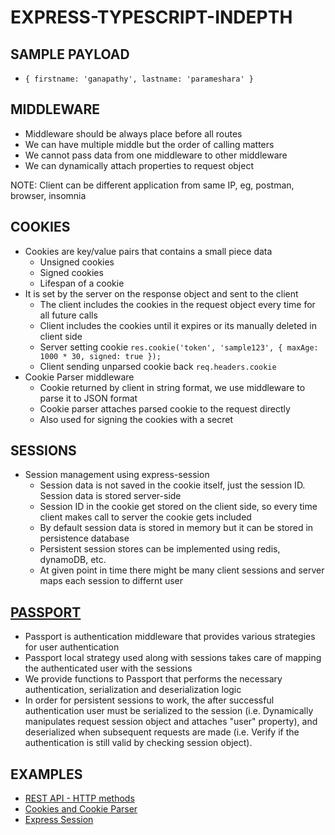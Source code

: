 # EXPRESS-TYPESCRIPT-INDEPTH

## SAMPLE PAYLOAD

- `{ firstname: 'ganapathy', lastname: 'parameshara' }`

## MIDDLEWARE

- Middleware should be always place before all routes
- We can have multiple middle but the order of calling matters
- We cannot pass data from one middleware to other middleware
- We can dynamically attach properties to request object

NOTE: Client can be different application from same IP, eg, postman, browser, insomnia

## COOKIES

- Cookies are key/value pairs that contains a small piece data
  - Unsigned cookies
  - Signed cookies
  - Lifespan of a cookie
- It is set by the server on the response object and sent to the client
  - The client includes the cookies in the request object every time for all future calls
  - Client includes the cookies until it expires or its manually deleted in client side
  - Server setting cookie `res.cookie('token', 'sample123', { maxAge: 1000 * 30, signed: true });`
  - Client sending unparsed cookie back `req.headers.cookie`
- Cookie Parser middleware
  - Cookie returned by client in string format, we use middleware to parse it to JSON format
  - Cookie parser attaches parsed cookie to the request directly
  - Also used for signing the cookies with a secret

## SESSIONS

- Session management using express-session
  - Session data is not saved in the cookie itself, just the session ID. Session data is stored server-side
  - Session ID in the cookie get stored on the client side, so every time client makes call to server the cookie gets included
  - By default session data is stored in memory but it can be stored in persistence database
  - Persistent session stores can be implemented using redis, dynamoDB, etc.
  - At given point in time there might be many client sessions and server maps each session to differnt user

## [PASSPORT](https://github.com/jaredhanson/passport)

- Passport is authentication middleware that provides various strategies for user authentication
- Passport local strategy used along with sessions takes care of mapping the authenticated user with the sessions
- We provide functions to Passport that performs the necessary authentication, serialization and deserialization logic
- In order for persistent sessions to work, the after successful authentication user must be serialized to the session (i.e. Dynamically manipulates request session object and attaches "user" property), and deserialized when subsequent requests are made (i.e. Verify if the authentication is still valid by checking session object).

## EXAMPLES

- [REST API - HTTP methods](src/routes/users.ts)
- [Cookies and Cookie Parser](src/routes/products.ts)
- [Express Session](src/routes/session.ts)
